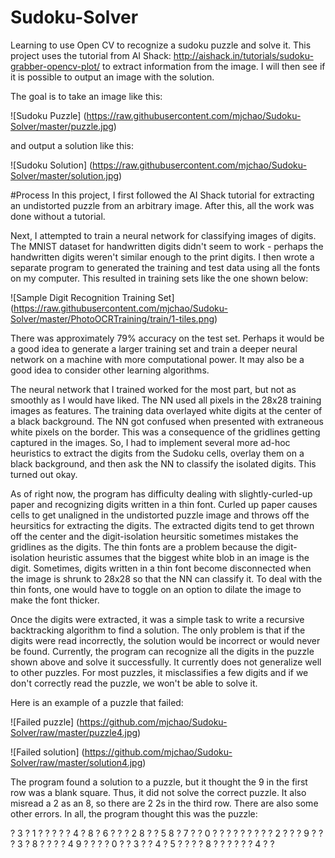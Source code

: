 # Sudoku-Solver
Learning to use Open CV to recognize a sudoku puzzle and solve it. This project uses the tutorial from AI Shack: http://aishack.in/tutorials/sudoku-grabber-opencv-plot/ to extract information from the image. I will then see if it is possible to output an image with the solution.

The goal is to take an image like this:

![Sudoku Puzzle] 
(https://raw.githubusercontent.com/mjchao/Sudoku-Solver/master/puzzle.jpg)

and output a solution like this:

![Sudoku Solution]
(https://raw.githubusercontent.com/mjchao/Sudoku-Solver/master/solution.jpg)

#Process
In this project, I first followed the AI Shack tutorial for extracting an undistorted puzzle from an arbitrary image. After this, all the work was done without a tutorial. 

Next, I attempted to train a neural network for classifying images of digits. The MNIST dataset for handwritten digits didn't seem to work - perhaps the handwritten digits weren't similar enough to the print digits. I then wrote a separate program to generated the training and test data using all the fonts on my computer. This resulted in training sets like the one shown below:

![Sample Digit Recognition Training Set]
(https://raw.githubusercontent.com/mjchao/Sudoku-Solver/master/PhotoOCRTraining/train/1-tiles.png)

There was approximately 79% accuracy on the test set. Perhaps it would be a good idea to generate a larger training set and train a deeper neural network on a machine with more computational power. It may also be a good idea to consider other learning algorithms.

The neural network that I trained worked for the most part, but not as smoothly as I would have liked. The NN used all pixels in the 28x28 training images as features. The training data overlayed white digits at the center of a black background. The NN got confused when presented with extraneous white pixels on the border. This was a consequence of the gridlines getting captured in the images. So, I had to implement several more ad-hoc heuristics to extract the digits from the Sudoku cells, overlay them on a black background, and then ask the NN to classify the isolated digits. This turned out okay.

As of right now, the program has difficulty dealing with slightly-curled-up paper and recognizing digits written in a thin font. Curled up paper causes cells to get unaligned in the undistorted puzzle image and throws off the heursitics for extracting the digits. The extracted digits tend to get thrown off the center and the digit-isolation heursitic sometimes mistakes the gridlines as the digits. The thin fonts are a problem because the digit-isolation heuristic assumes that the biggest white blob in an image is the digit. Sometimes, digits written in a thin font become disconnected when the image is shrunk to 28x28 so that the NN can classify it. To deal with the thin fonts, one would have to toggle on an option to dilate the image to make the font thicker.

Once the digits were extracted, it was a simple task to write a recursive backtracking algorithm to find a solution. The only problem is that if the digits were read incorrectly, the solution would be incorrect or would never be found. Currently, the program can recognize all the digits in the puzzle shown above and solve it successfully. It currently does not generalize well to other puzzles. For most puzzles, it misclassifies a few digits and if we don't correctly read the puzzle, we won't be able to solve it.

Here is an example of a puzzle that failed:

![Failed puzzle]
(https://github.com/mjchao/Sudoku-Solver/raw/master/puzzle4.jpg)

![Failed solution]
(https://github.com/mjchao/Sudoku-Solver/raw/master/solution4.jpg)

The program found a solution to a puzzle, but it thought the 9 in the first row was a blank square. Thus, it did not solve the correct puzzle. It also misread a 2 as an 8, so there are 2 2s in the third row. There are also some other errors. In all, the program thought this was the puzzle:

? 3 ? 1 ? ? ? ? ? 
4 ? 8 ? 6 ? ? ? 2 
8 ? ? 5 8 ? 7 ? ? 
0 ? ? ? ? ? ? ? ? 
? 2 ? ? ? 9 ? ? ? 
3 ? 8 ? ? ? ? 4 9 
? ? ? ? 0 ? ? 3 ? 
? 4 ? 5 ? ? ? ? 8 
? ? ? ? ? ? 4 ? ? 
